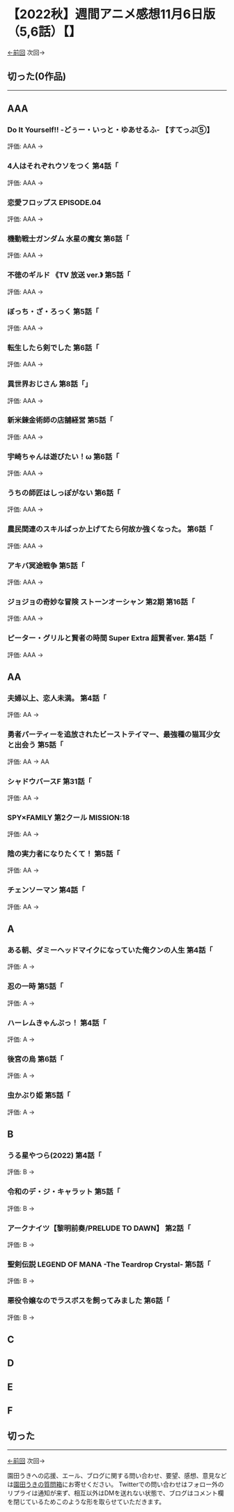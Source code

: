 # 【2022秋】週間アニメ感想11月6日版（5,6話）【】

[←前回](http://www.ukitouchtypist.org/2022/11/01/post-1689/) 次回→

## 切った(0作品)
***
## AAA
### Do It Yourself!! -どぅー・いっと・ゆあせるふ- 【すてっぷ⑤】
評価: AAA →
### 4人はそれぞれウソをつく 第4話「
評価: AAA →
### 恋愛フロップス EPISODE.04
評価: AAA →
### 機動戦士ガンダム 水星の魔女 第6話「
評価: AAA →
### 不徳のギルド 《TV 放送 ver.》 第5話「
評価: AAA →
### ぼっち・ざ・ろっく 第5話「
評価: AAA →
### 転生したら剣でした 第6話「
評価: AAA →
### 異世界おじさん 第8話「」
評価: AAA →
### 新米錬金術師の店舗経営 第5話「
評価: AAA →
### 宇崎ちゃんは遊びたい！ω 第6話「
評価: AAA →
### うちの師匠はしっぽがない 第6話「
評価: AAA →
### 農民関連のスキルばっか上げてたら何故か強くなった。 第6話「
評価: AAA →
### アキバ冥途戦争 第5話「
評価: AAA →
### ジョジョの奇妙な冒険 ストーンオーシャン 第2期 第16話「
評価: AAA →
### ピーター・グリルと賢者の時間 Super Extra 超賢者ver. 第4話「
評価: AAA →
## AA
### 夫婦以上、恋人未満。 第4話「
評価: AA →
### 勇者パーティーを追放されたビーストテイマー、最強種の猫耳少女と出会う 第5話「
評価: AA → AA
### シャドウバースF 第31話「
評価: AA →
### SPY×FAMILY 第2クール MISSION:18
評価: AA →
### 陰の実力者になりたくて！ 第5話「
評価: AA →
### チェンソーマン 第4話「
評価: AA →
## A
### ある朝、ダミーヘッドマイクになっていた俺クンの人生 第4話「
評価: A →
### 忍の一時 第5話「
評価: A →
### ハーレムきゃんぷっ！ 第4話「
評価: A →
### 後宮の烏 第6話「
評価: A →
### 虫かぶり姫 第5話「
評価: A →
## B
### うる星やつら(2022) 第4話「
評価: B →
### 令和のデ・ジ・キャラット 第5話「
評価: B →
### アークナイツ【黎明前奏/PRELUDE TO DAWN】 第2話「
評価: B →
### 聖剣伝説 LEGEND OF MANA -The Teardrop Crystal- 第5話「
評価: B →
### 悪役令嬢なのでラスボスを飼ってみました 第6話「
評価: B →
## C
## D
## E
## F
## 切った
***
[←前回](http://www.ukitouchtypist.org/2022/11/01/post-1689/) 次回→

園田うきへの応援、エール、ブログに関する問い合わせ、要望、感想、意見などは[園田うきの質問箱](https://peing.net/ja/ukitouchtypist)にお寄せください。
Twitterでの問い合わせはフォロー外のリプライは通知が来ず、相互以外はDMを送れない状態で、ブログはコメント欄を閉じているためこのような形を取らせていただきます。
